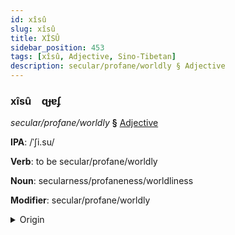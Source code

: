 ```yaml
---
id: xîsû
slug: xîsû
title: XÎSÛ
sidebar_position: 453
tags: [xîsû, Adjective, Sino-Tibetan]
description: secular/profane/worldly § Adjective
---
```


### xîsû&emsp;<span kind="abugida">ɋɟɐʄ</span>

*secular/profane/worldly* **§** [Adjective](../../tags/Adjective)

**IPA**: /ˈʃi.su/

**Verb**: to be secular/profane/worldly

**Noun**: secularness/profaneness/worldliness

**Modifier**: secular/profane/worldly

<details>
    <summary>Origin</summary>
    Mandarin 世俗 shìsú /ʂʐ̩⁵¹ su³⁵/<br/>
    <em>Sino-Tibetan Language Family</em>
</details>